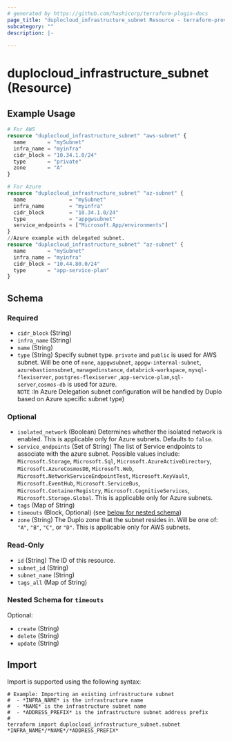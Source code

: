 ```yaml
---
# generated by https://github.com/hashicorp/terraform-plugin-docs
page_title: "duplocloud_infrastructure_subnet Resource - terraform-provider-duplocloud"
subcategory: ""
description: |-
  
---
```


# duplocloud_infrastructure_subnet (Resource)



## Example Usage

```terraform
# For AWS
resource "duplocloud_infrastructure_subnet" "aws-subnet" {
  name       = "mySubnet"
  infra_name = "myinfra"
  cidr_block = "10.34.1.0/24"
  type       = "private"
  zone       = "A"
}

# For Azure
resource "duplocloud_infrastructure_subnet" "az-subnet" {
  name              = "mySubnet"
  infra_name        = "myinfra"
  cidr_block        = "10.34.1.0/24"
  type              = "appgwsubnet"
  service_endpoints = ["Microsoft.App/environments"]
}
//Azure example with delegated subnet.
resource "duplocloud_infrastructure_subnet" "az-subnet" {
  name       = "mySubnet"
  infra_name = "myinfra"
  cidr_block = "10.44.80.0/24"
  type       = "app-service-plan"
}
```

<!-- schema generated by tfplugindocs -->
## Schema

### Required

- `cidr_block` (String)
- `infra_name` (String)
- `name` (String)
- `type` (String) Specify subnet type. `private` and `public` is used for AWS subnet. Will be one of `none`, `appgwsubnet`, `appgw-internal-subnet`, `azurebastionsubnet`, `managedinstance`, `databrick-workspace`, `mysql-flexiserver`, `postgres-flexiserver` ,`app-service-plan`,`sql-server`,`cosmos-db` is used for azure. <br>`NOTE` :In Azure Delegation subnet configuration will be handled by Duplo based on Azure specific subnet type)

### Optional

- `isolated_network` (Boolean) Determines whether the isolated network is enabled. This is applicable only for Azure subnets. Defaults to `false`.
- `service_endpoints` (Set of String) The list of Service endpoints to associate with the azure subnet. Possible values include: `Microsoft.Storage`, `Microsoft.Sql`, `Microsoft.AzureActiveDirectory`, `Microsoft.AzureCosmosDB`, `Microsoft.Web`, `Microsoft.NetworkServiceEndpointTest`, `Microsoft.KeyVault`, `Microsoft.EventHub`, `Microsoft.ServiceBus`, `Microsoft.ContainerRegistry`, `Microsoft.CognitiveServices`, `Microsoft.Storage.Global`. This is applicable only for Azure subnets.
- `tags` (Map of String)
- `timeouts` (Block, Optional) (see [below for nested schema](#nestedblock--timeouts))
- `zone` (String) The Duplo zone that the subnet resides in.  Will be one of:  `"A"`, `"B"`, `"C"`, or `"D"`. This is applicable only for AWS subnets.

### Read-Only

- `id` (String) The ID of this resource.
- `subnet_id` (String)
- `subnet_name` (String)
- `tags_all` (Map of String)

<a id="nestedblock--timeouts"></a>
### Nested Schema for `timeouts`

Optional:

- `create` (String)
- `delete` (String)
- `update` (String)

## Import

Import is supported using the following syntax:

```shell
# Example: Importing an existing infrastructure subnet
#  - *INFRA_NAME* is the infrastructure name
#  - *NAME* is the infrastructure subnet name
#  - *ADDRESS_PREFIX* is the infrastructure subnet address prefix
#
terraform import duplocloud_infrastructure_subnet.subnet *INFRA_NAME*/*NAME*/*ADDRESS_PREFIX*
```
